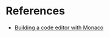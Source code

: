 
# References
- [Building a code editor with Monaco](https://blog.expo.io/building-a-code-editor-with-monaco-f84b3a06deaf)

